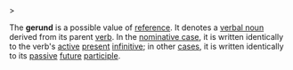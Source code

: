 <!-- markdownlint-disable MD041 -->>
The **gerund** is a possible value of [reference](actum.md). It denotes a [verbal noun](nomen.md) derived from its parent [verb](actus.md). In the [nominative case](nominativus.md), it is written identically to the verb's [active](activa.md) [present](praesens.md) [infinitive](infinitivus.md); in other [cases](casus.md), it is written identically to its [passive](passiva.md) [future](futurum.md) [participle](participium.md).
